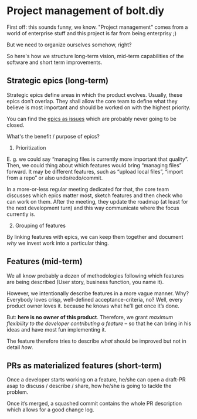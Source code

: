 # Project management of bolt.diy

First off: this sounds funny, we know. "Project management" comes from a world of enterprise stuff and this project is
far from being enterprisy ;)

But we need to organize ourselves somehow, right?

So here's how we structure long-term vision, mid-term capabilities of the software and short term improvements.

## Strategic epics (long-term)

Strategic epics define areas in which the product evolves. Usually, these epics don’t overlap. They shall allow the core
team to define what they believe is most important and should be worked on with the highest priority.

You can find the [epics as issues](https://github.com/stackblitz-labs/bolt.diy/labels/epic) which are probably never
going to be closed.

What's the benefit / purpose of epics?

1. Prioritization

E. g. we could say “managing files is currently more important that quality”. Then, we could thing about which features
would bring “managing files” forward. It may be different features, such as “upload local files”, “import from a repo”
or also undo/redo/commit.

In a more-or-less regular meeting dedicated for that, the core team discusses which epics matter most, sketch features
and then check who can work on them. After the meeting, they update the roadmap (at least for the next development turn)
and this way communicate where the focus currently is.

2. Grouping of features

By linking features with epics, we can keep them together and document *why* we invest work into a particular thing.

## Features (mid-term)

We all know probably a dozen of methodologies following which features are being described (User story, business
function, you name it).

However, we intentionally describe features in a more vague manner. Why? Everybody loves crisp, well-defined
acceptance-criteria, no? Well, every product owner loves it. because he knows what he’ll get once it’s done.

But: **here is no owner of this product**. Therefore, we grant *maximum flexibility to the developer contributing a
feature* – so that he can bring in his ideas and have most fun implementing it.

The feature therefore tries to describe *what* should be improved but not in detail *how*.

## PRs as materialized features (short-term)

Once a developer starts working on a feature, he/she can open a draft-PR asap to discuss / describe / share, how he/she
is going to tackle the problem.

Once it’s merged, a squashed commit contains the whole PR description which allows for a good change log.
